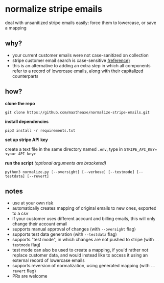 # normalize stripe emails
deal with unsanitized stripe emails easily: force them to lowercase, or save a mapping

## why?
* your current customer emails were not case-sanitized on collection
* stripe customer email search is case-sensitive [(reference)](https://stackoverflow.com/q/73309133/4513452)
* this is an alternative to adding an extra step in which all components refer to a record of lowercase emails, along with their capitalized counterparts

## how?
**clone the repo**

`git clone https://github.com/maxtheaxe/normalize-stripe-emails.git`

**install dependencies**

`pip3 install -r requirements.txt`

**set up stripe API key**

create a text file in the same directory named `.env`, type in `STRIPE_API_KEY=<your API key>`

**run the script** *(optional arguments are bracketed)*

`python3 normalize.py [--oversight] [--verbose] [--testmode] [--testdata] [--revert]`

## notes
* use at your own risk 
* automatically creates mapping of original emails to new ones, exported to a csv
* if your customer uses different account and billing emails, this will only change their account email
* supports manual approval of changes (with `--oversight` flag)
* supports test data generation (with `--testdata` flag)
* supports "test mode", in which changes are not pushed to stripe (with `--testmode` flag)
* test mode can also be used to create a mapping, if you'd rather not replace customer data, and would instead like to access it using an external record of lowercase emails
* supports reversion of normalization, using generated mapping (with `--revert` flag)
* PRs are welcome